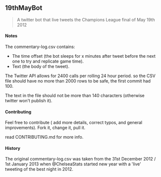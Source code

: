 ##  19thMayBot

> A twitter bot that live tweets the Champions League final of May 19th 2012

#### Notes

The commentary-log.csv contains:
 + The time offset (the bot sleeps for x minutes after tweet before the next one to try and replicate game time).
 + Text (the body of the tweet).

The Twitter API allows for 2400 calls per rolling 24 hour period. so the CSV file should have no more than 2000 rows to be safe, the first commit had 100.

The text in the file should not be more than 140 characters (otherwise twitter won't publish it).

#### Contributing

Feel free to contribute ( add more details, correct typos, and general improvements).
Fork it, change it, pull it.

read CONTRIBUTING.md for more info.


#### History

The original commentary-log.csv was taken from the 31st December 2012 / 1st January 2013 when @ChelseaStats started new year with a 'live' tweeting of the best night in 2012.
